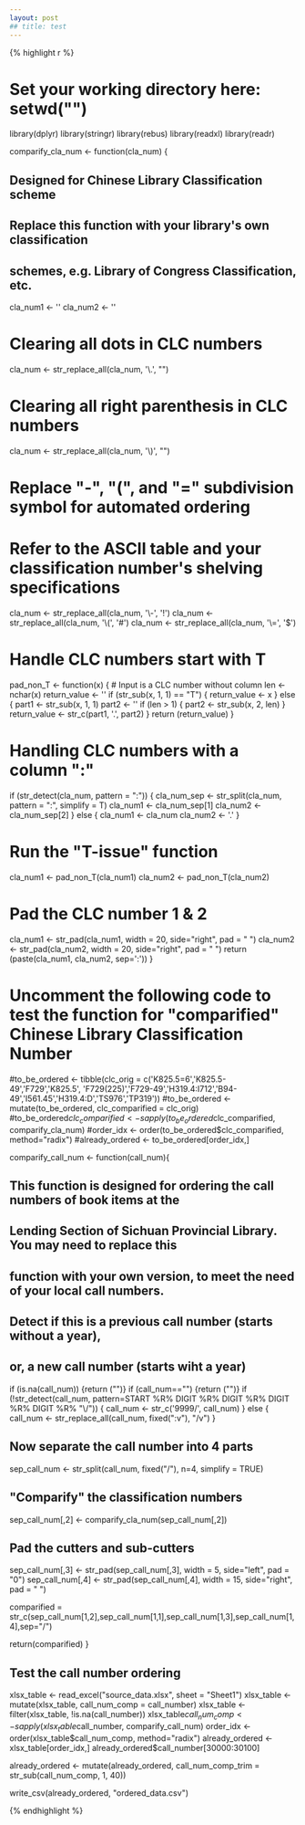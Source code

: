 ```yaml
---
layout: post
## title: test
---
```



{% highlight r %}
# Set your working directory here: setwd("") 

library(dplyr)
library(stringr)
library(rebus)
library(readxl)
library(readr)

comparify_cla_num <- function(cla_num) {
  ## Designed for Chinese Library Classification scheme
  ## Replace this function with your library's own classification
  ## schemes, e.g. Library of Congress Classification, etc.
  
  cla_num1 <- ''
  cla_num2 <- ''
  
  # Clearing all dots in CLC numbers
  cla_num <- str_replace_all(cla_num, '\\.', "")
  
  # Clearing all right parenthesis in CLC numbers
  cla_num <- str_replace_all(cla_num, '\\)', "")
  
  # Replace "-", "(", and "=" subdivision symbol for automated ordering
  # Refer to the ASCII table and your classification number's shelving specifications
  cla_num <- str_replace_all(cla_num, '\\-', '!')
  cla_num <- str_replace_all(cla_num, '\\(', '#')
  cla_num <- str_replace_all(cla_num, '\\=', '$')
  
  # Handle CLC numbers start with T
  pad_non_T <- function(x) {
    # Input is a CLC number without column
    len <- nchar(x)
    return_value <- ''
    if (str_sub(x, 1, 1) == "T") {
      return_value <- x
    } else {
      part1 <- str_sub(x, 1, 1)
      part2 <- ''
      if (len > 1) {
        part2 <- str_sub(x, 2, len)
      }
      return_value <- str_c(part1, '.', part2)
    }
    return (return_value)
  }
  
  # Handling CLC numbers with a column ":"
  if (str_detect(cla_num, pattern = ":")) {
    cla_num_sep <- str_split(cla_num, pattern = ":", simplify = T)
    cla_num1 <- cla_num_sep[1]
    cla_num2 <- cla_num_sep[2]
  } else {
    cla_num1 <- cla_num
    cla_num2 <- '.'
  }
  
  # Run the "T-issue" function
  cla_num1 <- pad_non_T(cla_num1)
  cla_num2 <- pad_non_T(cla_num2)
  
  # Pad the CLC number 1 & 2
  cla_num1 <- str_pad(cla_num1, width = 20, side="right", pad = " ")
  cla_num2 <- str_pad(cla_num2, width = 20, side="right", pad = " ")
  return (paste(cla_num1, cla_num2, sep=':'))
}

# Uncomment the following code to test the function for "comparified" Chinese Library Classification Number

#to_be_ordered <- tibble(clc_orig = c('K825.5=6','K825.5-49','F729','K825.5', 'F729(225)','F729-49','H319.4:I712','B94-49','I561.45','H319.4:D','TS976','TP319'))
#to_be_ordered <- mutate(to_be_ordered, clc_comparified = clc_orig)
#to_be_ordered$clc_comparified <- sapply(to_be_ordered$clc_comparified, comparify_cla_num)
#order_idx <- order(to_be_ordered$clc_comparified, method="radix")
#already_ordered <- to_be_ordered[order_idx,]

comparify_call_num <- function(call_num){
  
  ## This function is designed for ordering the call numbers of book items at the 
  ## Lending Section of Sichuan Provincial Library. You may need to replace this 
  ## function with your own version, to meet the need of your local call numbers.
  
  ## Detect if this is a previous call number (starts without a year), 
  ## or, a new call number (starts wiht a year)
  if (is.na(call_num)) {return ("")}
  if (call_num=="") {return ("")}
  if (!str_detect(call_num, pattern=START %R% DIGIT %R% DIGIT %R% DIGIT %R% DIGIT %R% "\\/")) {
    call_num <- str_c('9999/', call_num)
  } else {
    call_num <- str_replace_all(call_num, fixed(":v"), "/v")
  }
  
  ## Now separate the call number into 4 parts
  sep_call_num <- str_split(call_num, fixed("/"), n=4, simplify = TRUE)
  
  ## "Comparify" the classification numbers
  sep_call_num[,2] <- comparify_cla_num(sep_call_num[,2])
  
  ## Pad the cutters and sub-cutters
  sep_call_num[,3] <- str_pad(sep_call_num[,3], width = 5, side="left", pad = "0")
  sep_call_num[,4] <- str_pad(sep_call_num[,4], width = 15, side="right", pad = " ")
  
  comparified = str_c(sep_call_num[1,2],sep_call_num[1,1],sep_call_num[1,3],sep_call_num[1,4],sep="/")
  
  return(comparified)
}

## Test the call number ordering

xlsx_table <- read_excel("source_data.xlsx", sheet = "Sheet1")
xlsx_table <- mutate(xlsx_table, call_num_comp = call_number)
xlsx_table <- filter(xlsx_table, !is.na(call_number))
xlsx_table$call_num_comp <- sapply(xlsx_table$call_number, comparify_call_num)
order_idx <- order(xlsx_table$call_num_comp, method="radix")
already_ordered <- xlsx_table[order_idx,]
already_ordered$call_number[30000:30100]

already_ordered <- mutate(already_ordered, call_num_comp_trim = str_sub(call_num_comp, 1, 40))

write_csv(already_ordered, "ordered_data.csv")

{% endhighlight %}
